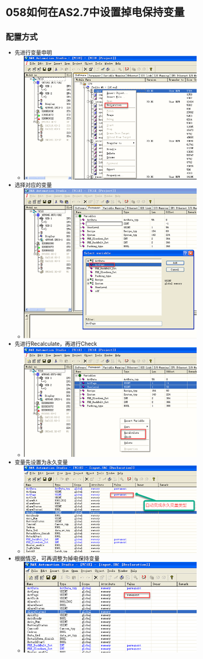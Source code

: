# 058如何在AS2.7中设置掉电保持变量
## 配置方式

- 先进行变量申明
    - ![Img](FILES/058如何在AS2.7中设置掉电保持变量.md/img-20220926223440.png)
- 选择对应的变量
    - ![Img](FILES/058如何在AS2.7中设置掉电保持变量.md/img-20220926223459.png)
- 先进行Recalculate，再进行Check
    - ![Img](FILES/058如何在AS2.7中设置掉电保持变量.md/img-20220926223519.png)
- 变量先设置为永久变量
    - ![Img](FILES/058如何在AS2.7中设置掉电保持变量.md/img-20220926223639.png)
- 根据情况，可再调整为掉电保持变量
    - ![Img](FILES/058如何在AS2.7中设置掉电保持变量.md/img-20220926223720.png)